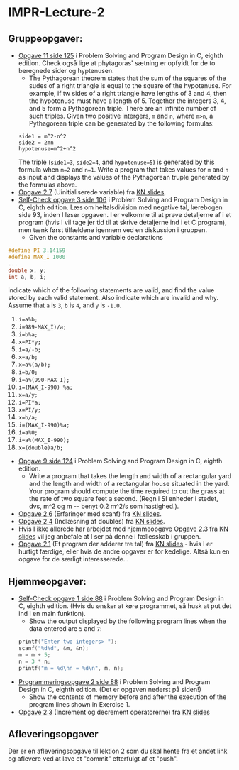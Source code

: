 # IMPR-Lecture-2

## Gruppeopgaver:

- [Opgave 11 side 125](src/exercise-PSPDC-125-11.c) i Problem Solving and Program Design in C, eighth edition. 
Check også lige at phytagoras' sætning er opfyldt for de to beregnede sider og hyptenusen.
  - The Pythagorean theorem states that the sum of the squares of the sudes of a right triangle is equal to the square of the hypotenuse. For example, if tw sides of a right triangle have lengths of 3 and 4, then the hypotenuse must have a length of 5. Together the integers 3, 4, and 5 form a Pythagorean triple. There are an infinite number of such triples. Given two positive intergers, `m` and `n`, where `m>n`, a Pythagorean triple can be generated by the following formulas:
   ```
  side1 = m^2-n^2
  side2 = 2mn
  hypotenuse=m^2+n^2
  ```
  The triple (`side1=3`, `side2=4`, and `hypotenuse=5`) is generated by this formula when `m=2` and `n=1`. Write a program that takes values for `m` and `n` as input and displays the values of the Pythagorean truple generated by the formulas above.
- [Opgave 2.7](src/exercise-2.7.c) (Uinitialiserede variable) fra [KN slides](http://people.cs.aau.dk/~normark/impr-c/intro-flere-opgaver-slide-exercise-1.html).
- [Self-Check opgave 3 side 106](src/exercise-PSPDC-106-3.c) i Problem Solving and Program Design in C, eighth edition. 
Læs om heltalsdivision med negative tal, lærebogen side 93, inden I løser opgaven. 
I er velkomne til at prøve detaljerne af i et program (hvis I vil tage jer tid til at skrive detaljerne ind i et C program), men tænk først tilfældene igennem ved en diskussion i gruppen.
  - Given the constants and variable declarations
```c
#define PI 3.14159
#define MAX_I 1000
...
double x, y;
int a, b, i;
```

indicate which of the following statements are valid, and find the value stored by each valid statement. Also indicate which are invalid and why. Assume that `a` is `3`, `b` is `4`, and `y` is `-1.0`.

1) `i=a%b;`
2) `i=989-MAX_I)/a;`
3) `i=b%a;`
4) `x=PI*y;`
5) `i=a/-b;`
6) `x=a/b;`
7) `x=a%(a/b);`
8) `i=b/0;`
9) `i=a%(990-MAX_I);`
10) `i=(MAX_I-990) %a;`
11) `x=a/y;`
12) `i=PI*a;`
13) `x=PI/y;`
14) `x=b/a;`
15) `i=(MAX_I-990)%a;`
16) `i=a%0;`
17) `i=a%(MAX_I-990);`
18) `x=(double)a/b;`

- [Opgave 9 side 124](src/exercise-PSPDC-124-9.c) i Problem Solving and Program Design in C, eighth edition.
  - Write a program that takes the length and width of a rectangular yard and the length and width of a rectangular house situated in the yard. Your program should compute the time required to cut the grass at the rate of two square feet a second. (Regn i SI enheder i stedet, dvs, m^2 og m -- benyt 0.2 m^2/s som hastighed.).
- [Opgave 2.6](src/exercise-2.6.c) (Erfaringer med scanf) fra [KN slides](http://people.cs.aau.dk/~normark/impr-c/intro-circle-example-slide-exercise-2.html).
- [Opgave 2.4](src/exercise-2.4.c) (Indlæsning af doubles) fra [KN slides](http://people.cs.aau.dk/~normark/impr-c/intro-scanf-slide-exercise-1.html).
- Hvis I ikke allerede har arbejdet med hjemmeopgave [Opgave 2.3](src/exercise-2.3.c) fra [KN slides](http://people.cs.aau.dk/~normark/impr-c/intro-asignments-ny-2-slide-exercise-1.html) vil jeg anbefale at I ser på denne i fællesskab i gruppen.
- [Opgave 2.1](src/exercise-2.1.c) (Et program der adderer tre tal) fra [KN slides](http://people.cs.aau.dk/~normark/impr-c/intro-types-slide-exercise-1.html) - hvis I er hurtigt færdige, eller hvis de andre opgaver er for kedelige.  Altså kun en opgave for de særligt interesserede...


## Hjemmeopgaver:

- [Self-Check opgave 1 side 88](src/exercise-PSPDC-88-1.c) i Problem Solving and Program Design in C, eighth edition. (Hvis du ønsker at køre programmet, så husk at put det ind i en main funktion).
  - Show the output displayed by the following program lines when the data entered are `5` and `7`:
  ```c
  printf("Enter two integers> ");
  scanf("%d%d", &m, &n);
  m = m + 5;
  n = 3 * n;
  printf("m = %d\nn = %d\n", m, n); 
  ```
- [Programmeringsopgave 2 side 88](src/exercise-PSPDC-88-2.c) i Problem Solving and Program Design in C, eighth edition. (Det er opgaven nederst på siden!)
  - Show the contents of memory before and after the execution of the program lines shown in Exercise 1.
- [Opgave 2.3](src/exercise-2.3.c) (Increment og decrement operatorerne) fra [KN slides](http://people.cs.aau.dk/~normark/impr-c/intro-asignments-ny-2-slide-exercise-1.html)


## Afleveringsopgaver
Der er en afleveringsopgave til lektion 2 som du skal hente fra et andet link og aflevere ved at lave et "commit" efterfulgt af et "push".